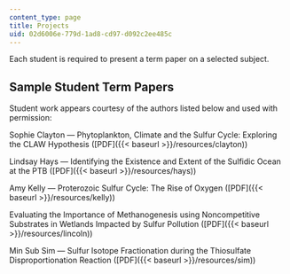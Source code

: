 ```yaml
---
content_type: page
title: Projects
uid: 02d6006e-779d-1ad8-cd97-d092c2ee485c
---
```


Each student is required to present a term paper on a selected subject.

Sample Student Term Papers
--------------------------

Student work appears courtesy of the authors listed below and used with permission:

Sophie Clayton — Phytoplankton, Climate and the Sulfur Cycle: Exploring the CLAW Hypothesis ([PDF]({{< baseurl >}}/resources/clayton))

Lindsay Hays — Identifying the Existence and Extent of the Sulfidic Ocean at the PTB ([PDF]({{< baseurl >}}/resources/hays))

Amy Kelly — Proterozoic Sulfur Cycle: The Rise of Oxygen ([PDF]({{< baseurl >}}/resources/kelly))

Evaluating the Importance of Methanogenesis using Noncompetitive Substrates in Wetlands Impacted by Sulfur Pollution ([PDF]({{< baseurl >}}/resources/lincoln))

Min Sub Sim — Sulfur Isotope Fractionation during the Thiosulfate Disproportionation Reaction ([PDF]({{< baseurl >}}/resources/sim))